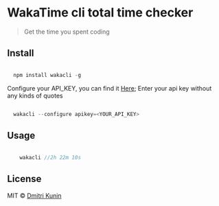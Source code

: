 # WakaTime cli total time checker

> Get the time you spent coding

## Install

```js

  npm install wakacli -g

```

Configure your API_KEY, you can find it [Here](https://wakatime.com/settings/account?apikey=true); Enter your api key without any kinds of quotes

```js

  wakacli --configure apikey=<YOUR_API_KEY>

```

## Usage

```js
  
    wakacli //2h 22m 10s

```

## License

MIT © [Dmitri Kunin](http://dkun.in)